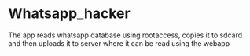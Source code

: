 # Whatsapp_hacker

The app reads whatsapp database using rootaccess, copies it to sdcard and then uploads it to server where it can be read using the webapp